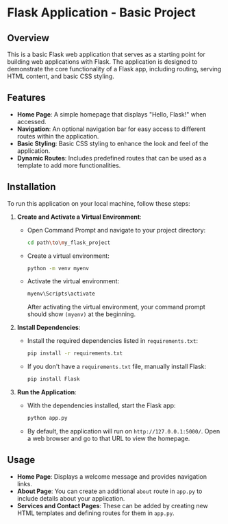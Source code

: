 # Flask Application - Basic Project

## Overview
This is a basic Flask web application that serves as a starting point for building web applications with Flask. The application is designed to demonstrate the core functionality of a Flask app, including routing, serving HTML content, and basic CSS styling.

## Features
- **Home Page**: A simple homepage that displays "Hello, Flask!" when accessed.
- **Navigation**: An optional navigation bar for easy access to different routes within the application.
- **Basic Styling**: Basic CSS styling to enhance the look and feel of the application.
- **Dynamic Routes**: Includes predefined routes that can be used as a template to add more functionalities.

## Installation
To run this application on your local machine, follow these steps:

1. **Create and Activate a Virtual Environment**:
   - Open Command Prompt and navigate to your project directory:

     ```bash
     cd path\to\my_flask_project
     ```

   - Create a virtual environment:

     ```bash
     python -m venv myenv
     ```

   - Activate the virtual environment:

     ```bash
     myenv\Scripts\activate
     ```

     After activating the virtual environment, your command prompt should show `(myenv)` at the beginning.

2. **Install Dependencies**:
   - Install the required dependencies listed in `requirements.txt`:

     ```bash
     pip install -r requirements.txt
     ```

   - If you don't have a `requirements.txt` file, manually install Flask:

     ```bash
     pip install Flask
     ```

3. **Run the Application**:
   - With the dependencies installed, start the Flask app:

     ```bash
     python app.py
     ```

   - By default, the application will run on `http://127.0.0.1:5000/`. Open a web browser and go to that URL to view the homepage.

## Usage
- **Home Page**: Displays a welcome message and provides navigation links.
- **About Page**: You can create an additional `about` route in `app.py` to include details about your application.
- **Services and Contact Pages**: These can be added by creating new HTML templates and defining routes for them in `app.py`.



